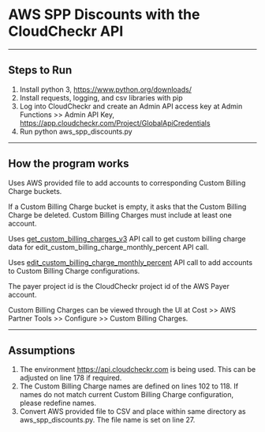 # AWS SPP Discounts with the CloudCheckr API

---

## Steps to Run

1. Install python 3, https://www.python.org/downloads/
2. Install requests, logging, and csv libraries with pip
3. Log into CloudCheckr and create an Admin API access key at Admin Functions >> Admin API Key, https://app.cloudcheckr.com/Project/GlobalApiCredentials
4. Run python aws_spp_discounts.py <cloudcheckr-admin-api-key> <payer-project-id>

---

## How the program works

Uses AWS provided file to add accounts to corresponding Custom Billing Charge buckets.

If a Custom Billing Charge bucket is empty, it asks that the Custom Billing Charge be deleted. Custom Billing Charges must include at least one account. 

Uses [get_custom_billing_charges_v3](https://success.cloudcheckr.com/article/kr5glkrmon-admin-api-reference-guide#get_custom_billing_charges_v3) API call to get custom billing charge data for edit_custom_billing_charge_monthly_percent API call.

Uses [edit_custom_billing_charge_monthly_percent](https://success.cloudcheckr.com/article/kr5glkrmon-admin-api-reference-guide#edit_custom_billing_charge_monthly_percent) API call to add accounts to Custom Billing Charge configurations.

The payer project id is the CloudCheckr project id of the AWS Payer account.

Custom Billing Charges can be viewed through the UI at Cost >> AWS Partner Tools >> Configure >> Custom Billing Charges.

---

## Assumptions

1. The environment https://api.cloudcheckr.com is being used. This can be adjusted on line 178 if required.
2. The Custom Billing Charge names are defined on lines 102 to 118. If names do not match current Custom Billing Charge configuration, please redefine names.
3. Convert AWS provided file to CSV and place within same directory as aws_spp_discounts.py. The file name is set on line 27.
